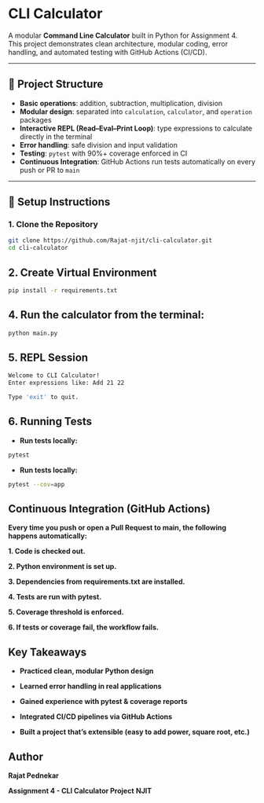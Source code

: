 # CLI Calculator

A modular **Command Line Calculator** built in Python for Assignment 4.  
This project demonstrates clean architecture, modular coding, error handling, and automated testing with GitHub Actions (CI/CD).

---

## 📂 Project Structure

- **Basic operations**: addition, subtraction, multiplication, division  
- **Modular design**: separated into `calculation`, `calculator`, and `operation` packages  
- **Interactive REPL (Read–Eval–Print Loop)**: type expressions to calculate directly in the terminal  
- **Error handling**: safe division and input validation  
- **Testing**: `pytest` with 90%+ coverage enforced in CI  
- **Continuous Integration**: GitHub Actions run tests automatically on every push or PR to `main`  

---

## 🚀 Setup Instructions

### 1. Clone the Repository
```bash
git clone https://github.com/Rajat-njit/cli-calculator.git
cd cli-calculator
```

## 2. Create Virtual Environment
```bash
pip install -r requirements.txt
```

## 4. Run the calculator from the terminal:
```bash
python main.py

```
## 5. REPL Session
```bash
Welcome to CLI Calculator!
Enter expressions like: Add 21 22

Type 'exit' to quit.

```

## 6. Running Tests
- **Run tests locally:**
```bash
pytest
```

- **Run tests locally:**
```bash
pytest --cov=app
```

## Continuous Integration (GitHub Actions)
**Every time you push or open a Pull Request to main, the following happens automatically:**

**1. Code is checked out.**

**2. Python environment is set up.**

**3. Dependencies from requirements.txt are installed.**

**4. Tests are run with pytest.**

**5. Coverage threshold is enforced.**

**6. If tests or coverage fail, the workflow fails.**

## Key Takeaways
- **Practiced clean, modular Python design**

- **Learned error handling in real applications**

- **Gained experience with pytest & coverage reports**

- **Integrated CI/CD pipelines via GitHub Actions**

- **Built a project that’s extensible (easy to add power, square root, etc.)**

## Author
**Rajat Pednekar**

**Assignment 4 - CLI Calculator Project**
**NJIT**
